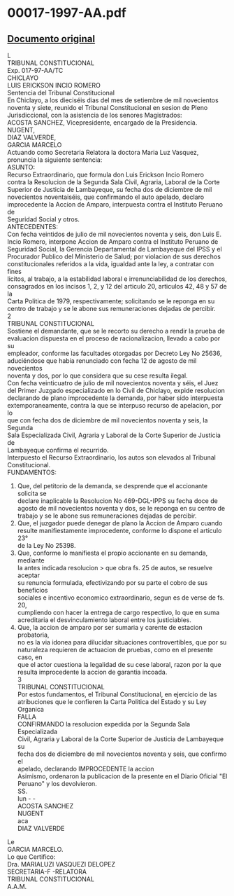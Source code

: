 
00017-1997-AA.pdf
=================
  
[Documento original](https://tc.gob.pe/jurisprudencia/1997/00017-1997-AA.pdf)  
---  
L  
TRIBUNAL CONSTITUCIONAL  
Exp. 017-97-AA/TC  
CHICLAYO  
LUIS ERICKSON INCIO ROMERO  
Sentencia del Tribunal Constitucional  
En Chiclayo, a los dieciséis dias del mes de setiembre de mil novecientos  
noventa y siete, reunido el Tribunal Constitucional en sesion de Pleno  
Jurisdiccional, con la asistencia de los senores Magistrados:  
ACOSTA SANCHEZ, Vicepresidente, encargado de la Presidencia.  
NUGENT,  
DIAZ VALVERDE,  
GARCIA MARCELO  
Actuando como Secretaria Relatora la doctora Maria Luz Vasquez,  
pronuncia la siguiente sentencia:  
ASUNTO:  
Recurso Extraordinario, que formula don Luis Erickson Incio Romero  
contra la Resolucion de la Segunda Sala Civil, Agraria, Laboral de la Corte  
Superior de Justicia de Lambayeque, su fecha dos de diciembre de mil  
novecientos noventaiséis, que confirmando el auto apelado, declaro  
improcedente la Accion de Amparo, interpuesta contra el Instituto Peruano de  
Seguridad Social y otros.  
ANTECEDENTES:  
Con fecha veintidos de julio de mil novecientos noventa y seis, don Luis E.  
Incio Romero, interpone Accion de Amparo contra el Instituto Peruano de  
Seguridad Social, la Gerencia Departamental de Lambayeque del IPSS y el  
Procurador Publico del Ministerio de Salud; por violacion de sus derechos  
constitucionales referidos a la vida, igualdad ante la ley, a contratar con fines  
licitos, al trabajo, a la estabilidad laboral e irrenunciabilidad de los derechos,  
consagrados en los incisos 1, 2, y 12 del articulo 20, articulos 42, 48 y 57 de la  
Carta Politica de 1979, respectivamente; solicitando se le reponga en su  
centro de trabajo y se le abone sus remuneraciones dejadas de percibir.  
2  
TRIBUNAL CONSTITUCIONAL  
Sostiene el demandante, que se le recorto su derecho a rendir la prueba de  
evaluacion dispuesta en el proceso de racionalizacion, llevado a cabo por su  
empleador, conforme las facultades otorgadas por Decreto Ley No 25636,  
aduciéndose que habia renunciado con fecha 12 de agosto de mil novecientos  
noventa y dos, por lo que considera que su cese resulta ilegal.  
Con fecha veinticuatro de julio de mil novecientos noventa y séis, el Juez  
del Primer Juzgado especializado en lo Civil de Chiclayo, expide resolucion  
declarando de plano improcedente la demanda, por haber sido interpuesta  
extemporaneamente, contra la que se interpuso recurso de apelacion, por lo  
que con fecha dos de diciembre de mil novecientos noventa y seis, la Segunda  
Sala Especializada Civil, Agraria y Laboral de la Corte Superior de Justicia de  
Lambayeque confirma el recurrido.  
Interpuesto el Recurso Extraordinario, los autos son elevados al Tribunal  
Constitucional.  
FUNDAMENTOS:  
1. Que, del petitorio de la demanda, se desprende que el accionante solicita se  
declare inaplicable la Resolucion No 469-DGL-IPPS su fecha doce de  
agosto de mil novecientos noventa y dos, se le reponga en su centro de  
trabajo y se le abone sus remuneraciones dejadas de percibir.  
2. Que, el juzgador puede denegar de plano la Accion de Amparo cuando  
resulte manifiestamente improcedente, conforme lo dispone el articulo 23°  
de la Ley No 25398.  
3. Que, conforme lo manifiesta el propio accionante en su demanda, mediante  
la antes indicada resolucion > que obra fs. 25 de autos, se resuelve aceptar  
su renuncia formulada, efectivizando por su parte el cobro de sus beneficios  
sociales e incentivo economico extraordinario, segun es de verse de fs. 20,  
cumpliendo con hacer la entrega de cargo respectivo, lo que en suma  
acreditaria el desvinculamiento laboral entre los justiciables.  
4. Que, la accion de amparo por ser sumaria y carente de estacion probatoria,  
no es la via idonea para dilucidar situaciones controvertibles, que por su  
naturaleza requieren de actuacion de pruebas, como en el presente caso, en  
que el actor cuestiona la legalidad de su cese laboral, razon por la que  
resulta improcedente la accion de garantia incoada.  
3  
TRIBUNAL CONSTITUCIONAL  
Por estos fundamentos, el Tribunal Constitucional, en ejercicio de las  
atribuciones que le confieren la Carta Politica del Estado y su Ley Organica  
FALLA  
CONFIRMANDO la resolucion expedida por la Segunda Sala Especializada  
Civil, Agraria y Laboral de la Corte Superior de Justicia de Lambayeque su  
fecha dos de diciembre de mil novecientos noventa y seis, que confirmo el  
apelado, declarando IMPROCEDENTE la accion  
Asimismo, ordenaron la publicacion de la presente en el Diario Oficial "El  
Peruano" y los devolvieron.  
SS.  
lun - -  
ACOSTA SANCHEZ  
NUGENT  
aca  
DIAZ VALVERDE  
  
Le  
GARCIA MARCELO.  
Lo que Certifico:  
Dra. MARIALUZI VASQUEZI DELOPEZ  
SECRETARIA-F -RELATORA  
TRIBUNAL CONSTITUCIONAL  
A.A.M.